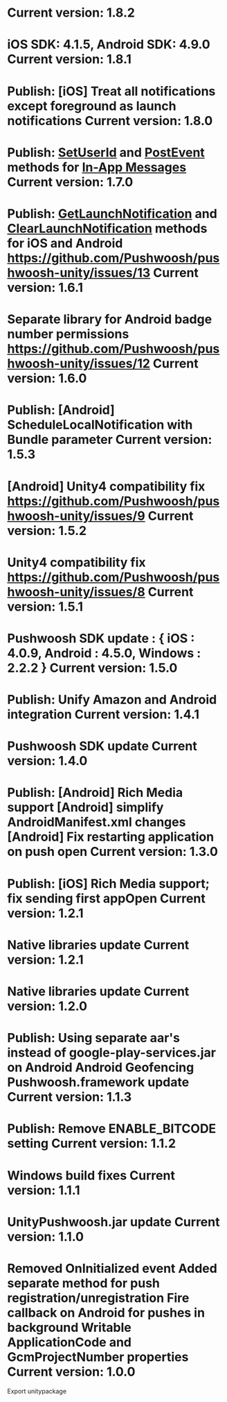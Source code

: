 Current version: 1.8.2
=========================
iOS SDK: 4.1.5, Android SDK: 4.9.0
Current version: 1.8.1
=========================
Publish: [iOS] Treat all notifications except foreground as launch notifications
Current version: 1.8.0
=========================
Publish: [SetUserId](Documentation/Pushwoosh.md#setuserid) and [PostEvent](Documentation/Pushwoosh.md#postevent) methods for [In-App Messages](http://docs.pushwoosh.com/docs/in-app-messages)
Current version: 1.7.0
=========================
Publish: [GetLaunchNotification](Documentation/PushNotificationsAndroid.md#getlaunchnotification) and [ClearLaunchNotification](Documentation/PushNotificationsAndroid.md#clearlaunchnotification) methods for iOS and Android
https://github.com/Pushwoosh/pushwoosh-unity/issues/13
Current version: 1.6.1
=========================
Separate library for Android badge number permissions
https://github.com/Pushwoosh/pushwoosh-unity/issues/12
Current version: 1.6.0
=========================
Publish: [Android] ScheduleLocalNotification with Bundle parameter
Current version: 1.5.3
=========================
[Android] Unity4 compatibility fix
https://github.com/Pushwoosh/pushwoosh-unity/issues/9
Current version: 1.5.2
=========================
Unity4 compatibility fix
https://github.com/Pushwoosh/pushwoosh-unity/issues/8
Current version: 1.5.1
=========================
Pushwoosh SDK update : { iOS : 4.0.9, Android : 4.5.0, Windows : 2.2.2 }
Current version: 1.5.0
=========================
Publish: Unify Amazon and Android integration
Current version: 1.4.1
=========================
Pushwoosh SDK update
Current version: 1.4.0
=========================
Publish: 
[Android] Rich Media support
[Android] simplify AndroidManifest.xml changes
[Android] Fix restarting application on push open
Current version: 1.3.0
=========================
Publish: [iOS] Rich Media support; fix sending first appOpen
Current version: 1.2.1
=========================
Native libraries update
Current version: 1.2.1
=========================
Native libraries update
Current version: 1.2.0
=========================
Publish:
Using separate aar's instead of google-play-services.jar on Android
Android Geofencing
Pushwoosh.framework update
Current version: 1.1.3
=========================
Publish: Remove ENABLE_BITCODE setting
Current version: 1.1.2
=========================
Windows build fixes
Current version: 1.1.1
=========================
UnityPushwoosh.jar update
Current version: 1.1.0
=========================
Removed OnInitialized event
Added separate method for push registration/unregistration
Fire callback on Android for pushes in background
Writable ApplicationCode and GcmProjectNumber properties
Current version: 1.0.0
=========================
Export unitypackage

